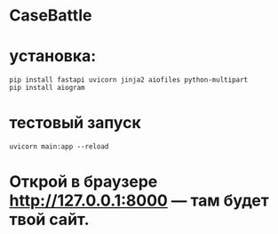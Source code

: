 # CaseBattle

# yстановка:

```console
pip install fastapi uvicorn jinja2 aiofiles python-multipart
pip install aiogram 
```
# тестовый запуск
```console
uvicorn main:app --reload
```
# Открой в браузере http://127.0.0.1:8000 — там будет твой сайт.
